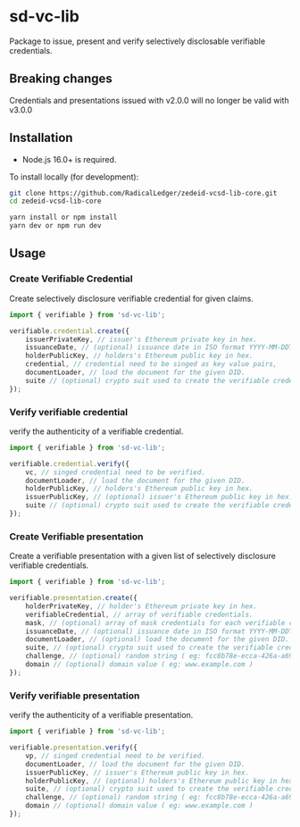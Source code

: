 # sd-vc-lib

Package to issue, present and verify selectively disclosable verifiable credentials.

## Breaking changes

Credentials and presentations issued with v2.0.0 will no longer be valid with v3.0.0

## Installation

-   Node.js 16.0+ is required.

To install locally (for development):

```bash
git clone https://github.com/RadicalLedger/zedeid-vcsd-lib-core.git
cd zedeid-vcsd-lib-core

yarn install or npm install
yarn dev or npm run dev
```

## Usage

### Create Verifiable Credential

Create selectively disclosure verifiable credential for given claims.

```ts
import { verifiable } from 'sd-vc-lib';

verifiable.credential.create({
    issuerPrivateKey, // issuer's Ethereum private key in hex.
    issuanceDate, // (optional) issuance date in ISO format YYYY-MM-DDTHH:mm:ss
    holderPublicKey, // holders's Ethereum public key in hex.
    credential, // credential need to be singed as key value pairs,
    documentLoader, // load the document for the given DID.
    suite // (optional) crypto suit used to create the verifiable credential.
});
```

### Verify verifiable credential

verify the authenticity of a verifiable credential.

```ts
import { verifiable } from 'sd-vc-lib';

verifiable.credential.verify({
    vc, // singed credential need to be verified.
    documentLoader, // load the document for the given DID.
    holderPublicKey, // holders's Ethereum public key in hex.
    issuerPublicKey, // (optional) issuer's Ethereum public key in hex.
    suite // (optional) crypto suit used to create the verifiable credential.
});
```

### Create Verifiable presentation

Create a verifiable presentation with a given list of selectively disclosure verifiable credentials.

```ts
import { verifiable } from 'sd-vc-lib';

verifiable.presentation.create({
    holderPrivateKey, // holder's Ethereum private key in hex.
    verifiableCredential, // array of verifiable credentials.
    mask, // (optional) array of mask credentials for each verifiable credential in key pair format or an empty object.
    issuanceDate, // (optional) issuance date in ISO format YYYY-MM-DDTHH:mm:ss
    documentLoader, // (optional) load the document for the given DID.
    suite, // (optional) crypto suit used to create the verifiable credential.
    challenge, // (optional) random string ( eg: fcc8b78e-ecca-426a-a69f-8e7c927b845f )
    domain // (optional) domain value ( eg: www.example.com )
});
```

### Verify verifiable presentation

verify the authenticity of a verifiable presentation.

```ts
import { verifiable } from 'sd-vc-lib';

verifiable.presentation.verify({
    vp, // singed credential need to be verified.
    documentLoader, // load the document for the given DID.
    issuerPublicKey, // issuer's Ethereum public key in hex.
    holderPublicKey, // (optional) holders's Ethereum public key in hex.
    suite, // (optional) crypto suit used to create the verifiable credential.
    challenge, // (optional) random string ( eg: fcc8b78e-ecca-426a-a69f-8e7c927b845f )
    domain // (optional) domain value ( eg: www.example.com )
});
```
